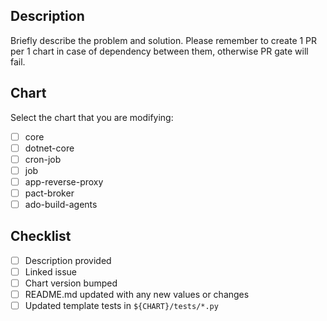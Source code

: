 ## Description

Briefly describe the problem and solution. Please remember to create 1 PR per 1 chart in case of dependency between them, otherwise PR gate will fail.

## Chart

Select the chart that you are modifying:
- [ ] core
- [ ] dotnet-core
- [ ] cron-job
- [ ] job
- [ ] app-reverse-proxy
- [ ] pact-broker
- [ ] ado-build-agents

## Checklist
- [ ] Description provided
- [ ] Linked issue
- [ ] Chart version bumped
- [ ] README.md updated with any new values or changes
- [ ] Updated template tests in `${CHART}/tests/*.py`